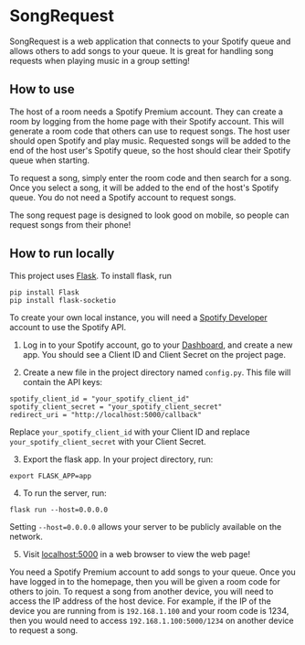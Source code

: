 # SongRequest

SongRequest is a web application that connects to your Spotify queue and allows others to add songs to your queue. It is great for handling song requests when playing music in a group setting!

## How to use
The host of a room needs a Spotify Premium account. They can create a room by logging from the home page with their Spotify account. This will generate a room code that others can use to request songs. The host user should open Spotify and play music. Requested songs will be added to the end of the host user's Spotify queue, so the host should clear their Spotify queue when starting.

To request a song, simply enter the room code and then search for a song. Once you select a song, it will be added to the end of the host's Spotify queue. You do not need a Spotify account to request songs.

The song request page is designed to look good on mobile, so people can request songs from their phone!

## How to run locally
This project uses [Flask](https://flask.palletsprojects.com). To install flask, run
```
pip install Flask
pip install flask-socketio
```
To create your own local instance, you will need a [Spotify Developer](https://developer.spotify.com) account to use the Spotify API.

1. Log in to your Spotify account, go to your [Dashboard](https://developer.spotify.com/dashboard), and create a new app. You should see a Client ID and Client Secret on the project page.

2. Create a new file in the project directory named `config.py`. This file will contain the API keys:
```
spotify_client_id = "your_spotify_client_id"
spotify_client_secret = "your_spotify_client_secret"
redirect_uri = "http://localhost:5000/callback"
```
Replace `your_spotify_client_id` with your Client ID and replace `your_spotify_client_secret` with your Client Secret.

3. Export the flask app. In your project directory, run:
```
export FLASK_APP=app
```

4. To run the server, run:
```
flask run --host=0.0.0.0
```
Setting `--host=0.0.0.0` allows your server to be publicly available on the network.

5. Visit [localhost:5000](http://localhost:5000) in a web browser to view the web page!

You need a Spotify Premium account to add songs to your queue. Once you have logged in to the homepage, then you will be given a room code for others to join. To request a song from another device, you will need to access the IP address of the host device. For example, if the IP of the device you are running from is `192.168.1.100` and your room code is 1234, then you would need to access `192.168.1.100:5000/1234` on another device to request a song.
